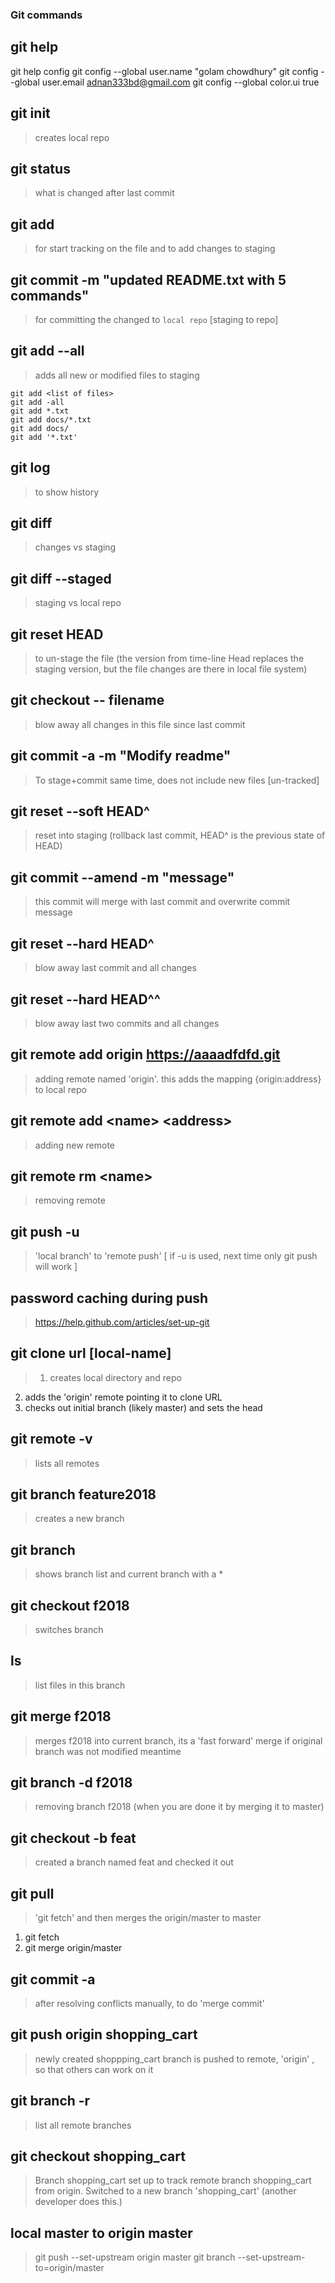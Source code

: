 ### Git commands

## git help <any git command>
   git help config
   git config --global user.name "golam chowdhury"
   git config --global user.email adnan333bd@gmail.com
   git config --global color.ui true


## git init
>  creates local repo

## git status
>  what is changed after last commit

## git add <filename>
>   for start tracking on the file and to add changes to staging

## git commit -m "updated README.txt with 5 commands"
> for committing the changed to `local repo` [staging to repo]

## git add --all
> adds all new or modified files to staging

    git add <list of files>
    git add -all
    git add *.txt
    git add docs/*.txt
    git add docs/
    git add '*.txt'

## git log
>  to show history

## git diff
> changes vs staging

## git diff --staged
> staging vs local repo

## git reset HEAD <file> 
> to un-stage the file
(the version from time-line Head replaces the staging version, but the file changes are there in local file system)

## git checkout -- filename
> blow away all changes in this file since last commit

## git commit -a -m "Modify readme"
> To stage+commit same time, does not include new files [un-tracked]
 
## git reset --soft HEAD^
> reset into staging (rollback last commit, HEAD^ is the previous state of HEAD)

## git commit --amend -m "message"
> this commit will merge with last commit and overwrite commit message

## git reset --hard HEAD^
> blow away last commit and all changes

## git reset --hard HEAD^^ 
> blow away last two commits and all changes

## git remote add origin https://aaaadfdfd.git
> adding remote named 'origin'. this adds the mapping {origin:address} to local repo

## git remote add \<name> \<address>
> adding new remote

## git remote rm \<name>
> removing remote

## git push -u <remote-name> <local-branch-name>
> 'local branch' to 'remote push' [ if -u is used, next time only git push will work ]

## password caching during push
> https://help.github.com/articles/set-up-git

## git clone url [local-name]
> 1) creates local directory and repo 
  2) adds the 'origin' remote pointing it to clone URL
  3) checks out initial branch (likely master) and sets the head

## git remote -v
> lists all remotes

## git branch feature2018
> creates a new branch

## git branch
> shows branch list and current branch with a *

## git checkout f2018
> switches branch

## ls
> list files in this branch

## git merge f2018
> merges f2018 into current branch, its a 'fast forward' merge if original branch was not modified meantime

## git branch -d f2018
> removing branch f2018 (when you are done it by merging it to master)

## git checkout -b feat
> created a branch named feat and checked it out

## git pull
> 'git fetch' and then merges the origin/master to master
   1) git fetch
   2) git merge origin/master

## git commit -a
> after resolving conflicts manually, to do 'merge commit'

## git push origin shopping_cart
> newly created shoppping_cart branch is pushed to remote, 'origin' , so that others can work on it

## git branch -r
> list all remote branches

## git checkout shopping_cart
> Branch shopping_cart set up to track remote branch shopping_cart from origin. Switched to a new branch 'shopping_cart' (another developer does this.) 

## local master to origin master
> git push --set-upstream origin master
> git branch --set-upstream-to=origin/master







